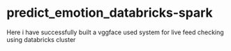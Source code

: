 # predict_emotion_databricks-spark
Here i have successfully built a vggface used system for live feed checking using databricks cluster
